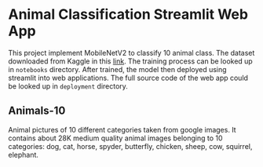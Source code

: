 # Animal Classification Streamlit Web App

This project implement MobileNetV2 to classify 10 animal class. The dataset downloaded from Kaggle in this [link](https://www.kaggle.com/datasets/alessiocorrado99/animals10). The training process can be looked up in `notebooks` directory. After trained, the model then deployed using streamlit into web applications. The full source code of the web app could be looked up in `deployment` directory.

## Animals-10

Animal pictures of 10 different categories taken from google images. It contains about 28K medium quality animal images belonging to 10 categories: dog, cat, horse, spyder, butterfly, chicken, sheep, cow, squirrel, elephant.